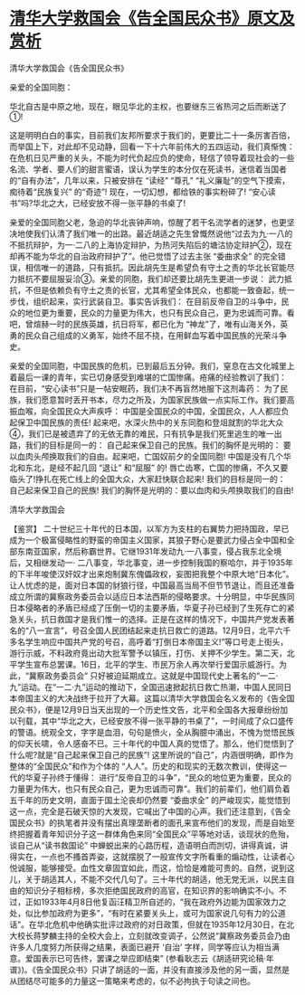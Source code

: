 # [清华大学救国会《告全国民众书》原文及赏析](https://www.vrrw.net/wx/10059.html)

清华大学救国会《告全国民众书》

亲爱的全国同胞：

华北自古是中原之地，现在，眼见华北的主权，也要继东三省热河之后而断送了①!

这是明明白白的事实，目前我们友邦所要求于我们的，更要比二十一条厉害百倍，而举国上下，对此却不见动静，回看一下十六年前伟大的五四运动，我们真惭愧： 在危机日见严重的关头，不能为时代负起应负的使命，轻信了领导着现社会的一些名流、学者、要人们的甜言蜜语，误认为学生的本分仅在死读书，迷信着当国者的“自有办法”，几年以来，只被安排在 “读经” “尊孔” “礼义廉耻”的空气下摸索，痴待着“民族复兴” 的“奇迹”! 现在，一切幻想，都给铁的事实粉碎了! “安心读书”吗?华北之大，已经安放不得一张平静的书桌了!

亲爱的全国同胞父老，急迫的华北丧钟声响，惊醒了若干名流学者的迷梦，也更坚决地使我们认清了我们唯一的出路。最近胡适之先生曾慨然说他“过去为九·一八的不抵抗辩护，为一·二八的上海协定辩护，为热河失陷后的塘沽协定辩护②，现在却再不能为华北的自治政府辩护了”。他已觉悟了过去主张 “委曲求全” 的完全错误，相信唯一的道路，只有抵抗。因此胡先生是希望负有守土之责的华北长官能尽力抵抗不要屈服妥洽③。亲爱的同胞，我们却还要比胡先生更进一步说： 武力抵抗，不但是依赖负有守土之责的长官，尤其希望全体民众，也都能一致奋起，统一步伐，组织起来，实行武装自卫。事实告诉我们： 在目前反帝自卫的斗争中，民众的地位更为重要，民众的力量更为伟大，也只有民众自己，更为忠诚而可靠。看吧，曾煊赫一时的民族英雄，抗日将军，都已化为 “神龙”了，唯有山海关外，英勇的民众自己组成的义勇军，始终不屈不挠，在用鲜血写着中国民族的光荣斗争史。

亲爱的全国同胞，中国民族的危机，已到最后五分钟。我们，窒息在古文化城里上着最后一课的青年，实已切身感受到难堪的亡国惨痛。疮痛的经验教训了我们： 在目前，“安心读书”只是一帖安眠药，我们决不再盲然地服下这剂毒药： 为了民族，我们愿意暂时丢开书本，尽力之所及，为国家民族做一点实际工作。我们要高振血喉，向全国民众大声疾呼： 中国是全国民众的中国，全国民众，人人都应负起保卫中国民族的责任! 起来吧，水深火热中的关东同胞和登俎就割的华北大众④，我们已是被遗弃了的无依无靠的难民，只有抗争是我们死里逃生的唯一出路，我们的目标是同一的： 自己起来保卫自己的民族。我们的胸怀是光明的： 要以血肉头颅换取我们的自由。起来吧，亡国奴前夕的全国同胞! 中国是没有几个华北和东北，是经不起几回 “退让” 和“屈服” 的! 唇亡齿寒，亡国的惨痛，不久又要临头了!挣扎在死亡线上的全国大众，大家赶快联合起来! 我们的目标是同一的： 自己起来保卫自己的民族! 我们的胸怀是光明的：要以血肉和头颅换取我们的自由!

清华大学救国会



【鉴赏】 二十世纪三十年代的日本国，以军方为支柱的右翼势力把持国政，早已成为一个极富侵略性的野蛮的帝国主义国家，其狼子野心是要武力侵占全中国和全部东南亚国家，然后称霸世界。它继1931年发动九·一八事变，侵占我东北全境后，又相继发动一· 二八事变，华北事变，进一步控制我国的察哈尔，并于1935年的下半年唆使汉奸奴才出来炮制冀东傀儡政权，妄图把我整个中原大地“日本化”。让人忧虑的是，面对日本国的豺狼行径，中国最高当局不但节节退让，而且还准备成立所谓的冀察政务委员会以适应日本法西斯的侵略要求。十分明显，中华民族同日本侵略者的矛盾已经成了压倒一切的主要矛盾，华夏子孙已经到了生死存亡的紧急关头，抗日救国才是我们惟一的选择。正是在这样的情况下，中国共产党发表著名的“八一宣言”，号召全国人民团结起来走抗日救亡的道路。12月9日，北平六千多名学生响应中国共产党的号召，高呼着“打倒日本帝国主义!”等口号走上街头，游行示威，不料政府竟出动大批军警予以镇压，打伤、关押不少学生。第二天，北平学生宣布总罢课。16日，北平的学生、市民万余人再次举行爱国示威游行。为此，“冀察政务委员会” 只好被迫延期成立。这就是中国现代史上著名的“一二·九”运动。在“一二·九”运动的推动下，全国迅速掀起抗日救亡热潮，中国人民同日本帝国主义的大决战终于拉开了大幕。这篇以清华大学救国会名义发布的《告全国民众书》，便是12月9日当天出现的一个历史性文告，北平和全国各大报章纷纷加以刊载，其中“华北之大，已经安放不得一张平静的书桌了”，一时间成了众口盛传的警语。统观全文，字字是血泪，句句是愤火，全从胸臆中涌出，不愧为觉悟民族的仰天长啸，令人感奋不已。三十年代的中国人真的觉悟了。那么，他们觉悟到了什么呢?就是“自己起来保卫自己的民族”! 这里所说的“自己”，内涵很明确，即作为整体的“全国民众”和作为个体的 “人人”。历史的和现实的无数次教训，使得这一代的华夏子孙终于懂得： 进行“反帝自卫的斗争”，“民众的地位更为重要，民众的力量更为伟大，也只有民众自己，更为忠诚而可靠”。我们的前辈们，他们肩负着五千年的历史文明，直面于国土沦丧却仍然要 “委曲求全” 的严峻现实，能觉悟到这一点，完全是石破天惊的大发现，它喊出了中国的心声。我们还注意到，《告全国民众书》的执笔者并没有摆出真理垄断者的面孔来宣布他们的发现，而是自始至终把握着青年知识分子这一群体角色来同“全国民众”平等地对话，谈现状的危殆，谈自己从“读书救国论” 中蝉蜕出来的心路历程，造语明白而剀切，讲得真诚，讲得实在，一点也不搔首弄姿，这就摆脱了一般宣传文字所看重的煽动性，让读者心悦诚服，能够接受。血性文章固宜如此，而这，恰恰是难能可贵的。自然，说到这儿，关于胡适其人，不能不交代几句了。三十年代的胡适，他无党无派，以民主自由的知识分子相标榜，多次拒绝国民政府的高官，在知识界的影响确实不小。不过，正如1933年4月8日他复函汪精卫所自述的，“我在政府外边能为国家效力之处，似比参加政府为更多”，“有时在紧要关头上，或可为国家说几句有力的公道话”。在华北危机中他确实批评过政府的对日政策，但就在1935年12月30日，在北大校长蒋梦麟主持的全校大会上，立刻就改变调子，公然说“冀察政务委员会乃由许多人几度努力所获得之结果，表面已避开 ‘自治’ 字样，同学等应认为相当满意。爱国表示已可告终，罢课之举应即结束” (参看耿志云《胡适研究论稿·年谱》)。《告全国民众书》只讲了胡适的一面，并没有直接涉及他的另一面，显然是从团结尽可能多的力量这一策略来考虑的，似不必拘执于句读之间也。


